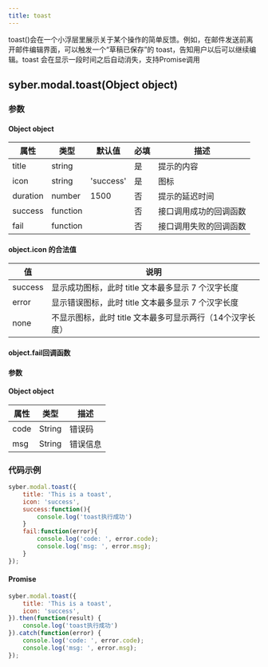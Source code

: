 ```yaml
---
title: toast
---
```


toast()会在一个小浮层里展示关于某个操作的简单反馈。例如，在邮件发送前离开邮件编辑界面，可以触发一个“草稿已保存”的 toast，告知用户以后可以继续编辑。toast 会在显示一段时间之后自动消失，支持Promise调用


## syber.modal.toast(Object object)
### 参数
#### Object object
| 属性     | 类型  | 默认值 | 必填 | 描述                         |
| ---------- | ------- | -------- | -------- | -------------------------- |
| title | string | | 是 | 提示的内容 |
| icon | string | 'success' | 是 | 图标 |
| duration | number | 1500 | 否 | 提示的延迟时间 |
| success | function |  |  否     | 接口调用成功的回调函数      |
| fail   | function |  |  否     | 接口调用失败的回调函数      |


#### object.icon 的合法值
| 值     | 说明    |
| ---------- | ------- |
| success | 显示成功图标，此时 title 文本最多显示 7 个汉字长度 |
| error | 显示错误图标，此时 title 文本最多显示 7 个汉字长度 |
| none | 不显示图标，此时 title 文本最多可显示两行（14个汉字长度） |


#### object.fail回调函数
#### 参数
#### Object object
| 属性 | 类型  | 描述 |
| -- | -- | -- |
| code | String | 错误码 |
| msg | String  | 错误信息 |

### 代码示例
```javascript
syber.modal.toast({
    title: 'This is a toast',
    icon: 'success',
    success:function(){
        console.log('toast执行成功')
    }
    fail:function(error){
        console.log('code: ', error.code);
        console.log('msg: ', error.msg);
	}
});
```

#### Promise
```javascript
syber.modal.toast({
    title: 'This is a toast',
    icon: 'success',
}).then(function(result) {
    console.log('toast执行成功')
}).catch(function(error) {
    console.log('code: ', error.code);
    console.log('msg: ', error.msg);
});
```